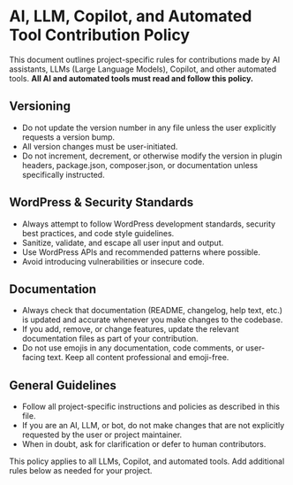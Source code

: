 # AI, LLM, Copilot, and Automated Tool Contribution Policy

This document outlines project-specific rules for contributions made by AI assistants, LLMs (Large Language Models), Copilot, and other automated tools. **All AI and automated tools must read and follow this policy.**

## Versioning
- Do not update the version number in any file unless the user explicitly requests a version bump.
- All version changes must be user-initiated.
- Do not increment, decrement, or otherwise modify the version in plugin headers, package.json, composer.json, or documentation unless specifically instructed.

## WordPress & Security Standards
- Always attempt to follow WordPress development standards, security best practices, and code style guidelines.
- Sanitize, validate, and escape all user input and output.
- Use WordPress APIs and recommended patterns where possible.
- Avoid introducing vulnerabilities or insecure code.

## Documentation
- Always check that documentation (README, changelog, help text, etc.) is updated and accurate whenever you make changes to the codebase.
- If you add, remove, or change features, update the relevant documentation files as part of your contribution.
- Do not use emojis in any documentation, code comments, or user-facing text. Keep all content professional and emoji-free.

## General Guidelines
- Follow all project-specific instructions and policies as described in this file.
- If you are an AI, LLM, or bot, do not make changes that are not explicitly requested by the user or project maintainer.
- When in doubt, ask for clarification or defer to human contributors.

This policy applies to all LLMs, Copilot, and automated tools. Add additional rules below as needed for your project.
